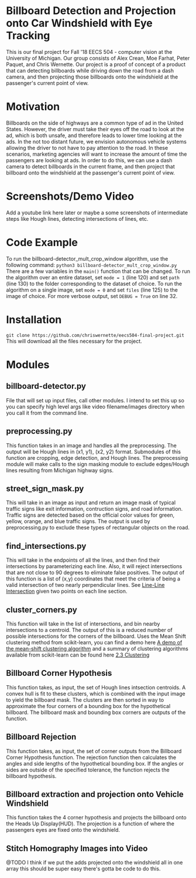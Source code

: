 # Billboard Detection and Projection onto Car Windshield with Eye Tracking
This is our final project for Fall '18 EECS 504 - computer vision at the University of Michigan. Our group consists of Alex Crean, Moe Farhat, Peter Paquet, and Chris Wernette. Our project is a proof of concept of a product that can detecting billboards while driving down the road from a dash camera, and then projecting those billboards onto the windshield at the passenger's current point of view.

# Motivation
Billboards on the side of highways are a common type of ad in the United States. However, the driver must take their eyes off the road to look at the ad, which is both unsafe, and therefore leads to lower time looking at the ads. In the not too distant future, we envision autonomous vehicle systems allowing the driver to not have to pay attention to the road. In these scenarios, marketing agencies will want to increase the amount of time the passengers are looking at ads. In order to do this, we can use a dash camera to detect billboards in the current frame, and then project that billboard onto the windshield at the passenger's current point of view.

# Screenshots/Demo Video
Add a youtube link here later or maybe a some screenshots of intermediate steps like Hough lines, detecting intersections of lines, etc.

# Code Example
To run the billboard-detector_mult_crop_window algorithm, use the following command: 
`python3 billboard-detector_mult_crop_window.py`
There are a few variables in the `main()` function that can be changed. To run the algorithm over an entire dataset, set `mode = 1` (line 120) and set `path` (line 130) to the folder corresponding to the dataset of choice. To run the algorithm on a single image, set `mode = 0` and set `files` (line 125) to the image of choice. 
For more verbose output, set `DEBUG = True` on line 32.

# Installation
`git clone https://github.com/chriswernette/eecs504-final-project.git`
This will download all the files necessary for the project.

# Modules

## billboard-detector.py
File that will set up input files, call other modules. I intend to set this up so you can specify high level args like video filename/images directory when you call it from the command line.

## preprocessing.py
This function takes in an image and handles all the preprocessing. The output will be Hough lines in (x1, y1), (x2, y2) format. Submodules of this function are cropping, edge detection, and Hough lines. The preprocessing module will make calls to the sign masking module to exclude edges/Hough lines resulting from Michigan highway signs.

## street_sign_mask.py
This will take in an image as input and return an image mask of typical traffic signs like exit information, contruction signs, and road information. Traffic signs are detected based on the official color values for green, yellow, orange, and blue traffic signs. The output is used by preprocessing.py to exclude these types of rectangular objects on the road.

## find_intersections.py
This will take in the endpoints of all the lines, and then find their intersections by parameterizing each line. Also, it will reject intersections that are not close to 90 degrees to eliminate false positives. The output of this function is a list of (x,y) coordinates that meet the criteria of being a valid intersection of two nearly perpendicular lines. See [Line-Line Intersection](https://en.wikipedia.org/wiki/Line%E2%80%93line_intersection) given two points on each line section.

## cluster_corners.py
This function will take in the list of intersections, and bin nearby intersections to a centroid. The output of this is a reduced number of possible intersections for the corners of the billboard. Uses the Mean Shift clustering method from scikit-learn, you can find a demo here [A demo of the mean-shift clustering algorithm](https://scikit-learn.org/stable/auto_examples/cluster/plot_mean_shift.html) and a summary of clustering algorithms available from scikit-learn can be found here [2.3 Clustering](https://scikit-learn.org/stable/modules/clustering.html#mean-shift)

## Billboard Corner Hypothesis
This function takes, as input, the set of Hough lines intsection centroids. A convex hull is fit to these clusters, which is combined with the input image to yield the billboard mask. The clusters are then sorted in way to approximate the four corners of a bounding box for the hypothetical billboard. The billboard mask and bounding box corners are outputs of the function.

## Billboard Rejection
This function takes, as input, the set of corner outputs from the Billboard Corner Hypothesis function. The rejection function then calculates the angles and side lengths of the hypothetical bounding box. If the angles or sides are outside of the specified tolerance, the function rejects the billboard hypothesis.

## Billboard extraction and projection onto Vehicle Windshield
This function takes the 4 corner hypothesis and projects the billboard onto the Heads Up Display(HUD). The projection is a function of where the passengers eyes are fixed onto the windshield. 

## Stitch Homography Images into Video
@TODO I think if we put the adds projected onto the windshield all in one array this should be super easy there's gotta be code to do this.
